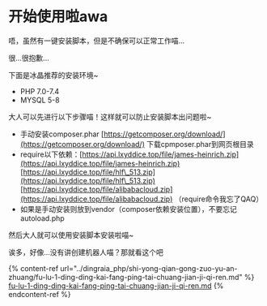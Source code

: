 # 开始使用啦awa

唔，虽然有一键安装脚本，但是不确保可以正常工作喵...

很...很抱歉...

下面是冰晶推荐的安装环境\~

* PHP 7.0-7.4
* MYSQL 5-8

大人可以先进行以下步骤喵！这样就可以防止安装脚本出问题啦\~

* 手动安装composer.phar  [https://getcomposer.org/download/](https://getcomposer.org/download/)  下载cpmposer.phar到网页根目录
* require以下依赖：[https://api.lxyddice.top/file/james-heinrich.zip](https://api.lxyddice.top/file/james-heinrich.zip) [https://api.lxyddice.top/file/hlf\_513.zip](https://api.lxyddice.top/file/hlf\_513.zip) [https://api.lxyddice.top/file/alibabacloud.zip](https://api.lxyddice.top/file/alibabacloud.zip) （require命令我忘了QAQ）
* 如果是手动安装则放到vendor（composer依赖安装位置），不要忘记autoload.php

然后大人就可以使用安装脚本安装啦喵\~

诶多，好像...没有讲创建机器人喵？那就看这个吧

{% content-ref url="../dingraia_php/shi-yong-qian-gong-zuo-yu-an-zhuang/fu-lu-1-ding-ding-kai-fang-ping-tai-chuang-jian-ji-qi-ren.md" %}
[fu-lu-1-ding-ding-kai-fang-ping-tai-chuang-jian-ji-qi-ren.md](../dingraia\_php/shi-yong-qian-gong-zuo-yu-an-zhuang/fu-lu-1-ding-ding-kai-fang-ping-tai-chuang-jian-ji-qi-ren.md)
{% endcontent-ref %}
